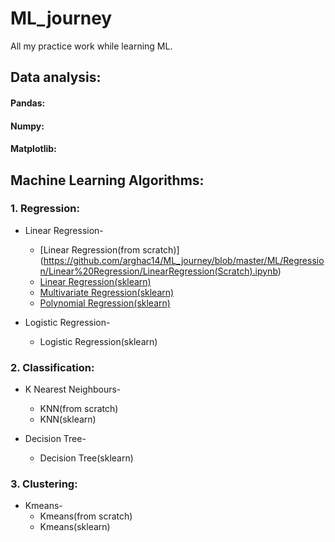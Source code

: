 # ML_journey
All my practice work while learning ML.

## Data analysis:
#### Pandas:
#### Numpy:
#### Matplotlib:

## Machine Learning Algorithms:
### 1. Regression:
  * Linear Regression-
    * [Linear Regression(from scratch)] (https://github.com/arghac14/ML_journey/blob/master/ML/Regression/Linear%20Regression/LinearRegression(Scratch).ipynb)
    * [Linear Regression(sklearn)](https://github.com/arghac14/ML_journey/blob/master/ML/Regression/Linear%20Regression/LinearRegression.ipynb)
    * [Multivariate Regression(sklearn)](https://github.com/arghac14/ML_journey/blob/master/ML/Regression/Linear%20Regression/LinearRegression(Multivariate).ipynb)
    * [Polynomial Regression(sklearn)](https://github.com/arghac14/ML_journey/blob/master/ML/Regression/Linear%20Regression/PolynomialLinearRegression%20.ipynb)
    
  * Logistic Regression-
    * Logistic Regression(sklearn)
    
    
### 2. Classification:
  * K Nearest Neighbours-
    * KNN(from scratch)
    * KNN(sklearn)
    
  * Decision Tree-
    * Decision Tree(sklearn)
    
    
### 3. Clustering:
  * Kmeans-
    * Kmeans(from scratch)
    * Kmeans(sklearn)
 
